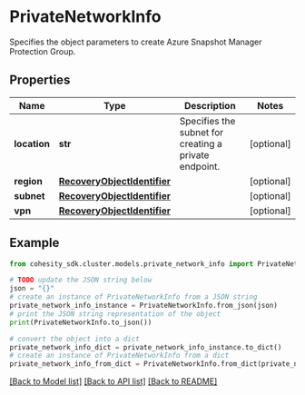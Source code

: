 # PrivateNetworkInfo

Specifies the object parameters to create Azure Snapshot Manager Protection Group.

## Properties

Name | Type | Description | Notes
------------ | ------------- | ------------- | -------------
**location** | **str** | Specifies the subnet for creating a private endpoint. | [optional] 
**region** | [**RecoveryObjectIdentifier**](RecoveryObjectIdentifier.md) |  | [optional] 
**subnet** | [**RecoveryObjectIdentifier**](RecoveryObjectIdentifier.md) |  | [optional] 
**vpn** | [**RecoveryObjectIdentifier**](RecoveryObjectIdentifier.md) |  | [optional] 

## Example

```python
from cohesity_sdk.cluster.models.private_network_info import PrivateNetworkInfo

# TODO update the JSON string below
json = "{}"
# create an instance of PrivateNetworkInfo from a JSON string
private_network_info_instance = PrivateNetworkInfo.from_json(json)
# print the JSON string representation of the object
print(PrivateNetworkInfo.to_json())

# convert the object into a dict
private_network_info_dict = private_network_info_instance.to_dict()
# create an instance of PrivateNetworkInfo from a dict
private_network_info_from_dict = PrivateNetworkInfo.from_dict(private_network_info_dict)
```
[[Back to Model list]](../README.md#documentation-for-models) [[Back to API list]](../README.md#documentation-for-api-endpoints) [[Back to README]](../README.md)


